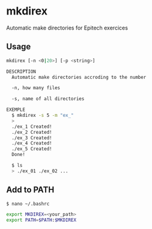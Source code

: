 # mkdirex
Automatic make directories for Epitech exercices

## Usage

```bash
mkdirex [-n <0|20>] [-p <string>]

DESCRIPTION
  Automatic make directories accroding to the number

  -n, how many files

  -s, name of all directories

EXEMPLE
  $ mkdirex -s 5 -m "ex_"
  >
  ./ex_1 Created!
  ./ex_2 Created!
  ./ex_3 Created!
  ./ex_4 Created!
  ./ex_5 Created!
  Done!

  $ ls
  > ./ex_01 ./ex_02 ...
```

## Add to PATH

```bash
$ nano ~/.bashrc

export MKDIREX=<your_path>
export PATH=$PATH:$MKDIREX
```
